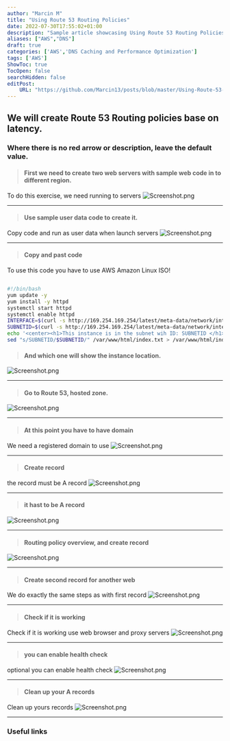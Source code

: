 ```yaml
---
author: "Marcin M"
title: "Using Route 53 Routing Policies"
date: 2022-07-30T17:55:02+01:00
description: "Sample article showcasing Using Route 53 Routing Policies"
aliases: ["AWS","DNS"]
draft: true
categories: ['AWS','DNS Caching and Performance Optimization']
tags: ['AWS']
ShowToc: true
TocOpen: false
searchHidden: false
editPost:
    URL: "https://github.com/Marcin13/posts/blob/master/Using-Route-53-Routing-Policies.md"
---
```

## We will create Route 53 Routing policies base on latency.
### Where there is no red arrow or description, leave the default value.

> #### First we need to create two web servers with sample web code in to different region.
To do this exercise, we need running to servers
![Screenshot.png](http://marcinmitruk.link/img/Using-Route-53-Routing-Policies/Screenshot_1.png)
***

> #### Use sample user data code to create it.
Copy code and run as user data when launch servers
![Screenshot.png](http://marcinmitruk.link/img/Using-Route-53-Routing-Policies/Screenshot_2.png)
***

> #### Copy and past code 
To use this code you have to use AWS Amazon Linux ISO!
```bash

#!/bin/bash
yum update -y
yum install -y httpd
systemctl start httpd
systemctl enable httpd
INTERFACE=$(curl -s http://169.254.169.254/latest/meta-data/network/interfaces/macs/)
SUBNETID=$(curl -s http://169.254.169.254/latest/meta-data/network/interfaces/macs/${INTERFACE}/subnet-id)
echo '<center><h1>This instance is in the subnet wih ID: SUBNETID </h1></center>' > /var/www/html/index.txt
sed "s/SUBNETID/$SUBNETID/" /var/www/html/index.txt > /var/www/html/index.html

```



> #### And which one will show the instance location.

![Screenshot.png](http://marcinmitruk.link/img/Using-Route-53-Routing-Policies/Screenshot_3.png)
***

> #### Go to Route 53, hosted zone.

![Screenshot.png](http://marcinmitruk.link/img/Using-Route-53-Routing-Policies/Screenshot_4.png)
***

> #### At this point you have to have domain
We need a registered domain to use
![Screenshot.png](http://marcinmitruk.link/img/Using-Route-53-Routing-Policies/Screenshot_5.png)
***

> #### Create record
the record must be A record
![Screenshot.png](http://marcinmitruk.link/img/Using-Route-53-Routing-Policies/Screenshot_6.png)
***

> #### it hast to be A record

![Screenshot.png](http://marcinmitruk.link/img/Using-Route-53-Routing-Policies/Screenshot_7.png)
***

> #### Routing policy overview, and create record

![Screenshot.png](http://marcinmitruk.link/img/Using-Route-53-Routing-Policies/Screenshot_8.png)
***

> #### Create second record for another web
We do exactly the same steps as with first record
![Screenshot.png](http://marcinmitruk.link/img/Using-Route-53-Routing-Policies/Screenshot_9.png)
***

> #### Check if it is working
Check if it is working use web browser and proxy servers
![Screenshot.png](http://marcinmitruk.link/img/Using-Route-53-Routing-Policies/Screenshot_10.png)
***

> #### you can enable health check
optional you can enable health check
![Screenshot.png](http://marcinmitruk.link/img/Using-Route-53-Routing-Policies/Screenshot_11.png)
***

> #### Clean up your A records
Clean up yours records
![Screenshot.png](http://marcinmitruk.link/img/Using-Route-53-Routing-Policies/Screenshot_12.png)
***


### Useful links
